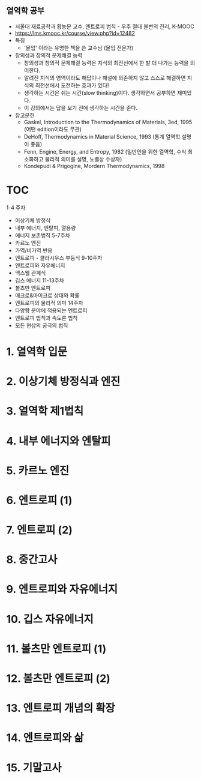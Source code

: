 ## 열역학 공부
- 서울대 재료공학과 황농문 교수, 엔트로피 법칙 - 우주 절대 불변의 진리, K-MOOC
- https://lms.kmooc.kr/course/view.php?id=12482
- 특징
  - '몰입' 이라는 유명한 책을 쓴 교수님 (몰입 전문가)
- 창의성과 창의적 문제해결 능력
  - 창의성과 창의적 문제해결 능력은 지식의 최전선에서 한 발 더 나가는 능력을 의미한다.
  - 알려진 지식의 영역이라도 해답이나 해설에 의존하지 않고 스스로 해결하면 지식의 최전선에서 도전하는 효과가 있다!
  - 생각하는 시간은 쉬는 시간(slow thinking)이다. 생각하면서 공부하면 재미있다.
  - 이 강의에서는 답을 보기 전에 생각하는 시간을 준다.
- 참고문헌
  - Gaskel, Introduction to the Thermodynamics of Materials, 3ed, 1995 (어떤 edition이라도 무관)
  - DeHoff, Thermodynamics in Material Science, 1993 (통계 열역학 설명이 좋음)
  - Fenn, Engine, Energy, and Entropy, 1982 (일반인을 위한 열역학, 수식 최소화하고 물리적 의미를 설명, 노벨상 수상자)
  - Kondepudi & Prigogine, Mordern Thermodynamics, 1998 




# TOC
1-4 주차 
- 이상기체 방정식
- 내부 에너지, 엔탈피, 열용량
- 에너지 보존법칙
5-7주차 
- 카르노 엔진
- 가역/비가역 반응
- 엔트로피 - 클라시우스 부등식
9-10주차 
- 엔트로피와 자유에너지
- 맥스웰 관계식
- 깁스 에너지
11-13주차 
- 볼츠만 엔트로피
- 매크로&마이크로 상태와 확률
- 엔트로피의 물리적 의미
14주차 
- 다양항 분야에 적용되는 엔트로피
- 엔트로피 법칙과 속도론 법칙
- 모든 현상의 궁극의 법칙  

# 1. 열역학 입문
# 2. 이상기체 방정식과 엔진
# 3. 열역학 제1법칙
# 4. 내부 에너지와 엔탈피
# 5. 카르노 엔진
# 6. 엔트로피 (1)
# 7. 엔트로피 (2)
# 8. 중간고사
# 9. 엔트로피와 자유에너지
# 10. 깁스 자유에너지
# 11. 볼츠만 엔트로피 (1)
# 12. 볼츠만 엔트로피 (2)
# 13. 엔트로피 개념의 확장
# 14. 엔트로피와 삶
# 15. 기말고사








